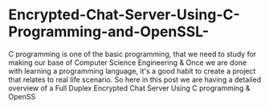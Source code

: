 # Encrypted-Chat-Server-Using-C-Programming-and-OpenSSL-
C programming is one of the basic programming, that we need to study for making our base of Computer Science Engineering &amp; Once we are done with learning a programming language, it's a good habit to create a project that relates to real life scenario. So here in this post we are having a detailed overview of a Full Duplex Encrypted Chat Server Using C programming &amp; OpenSS
